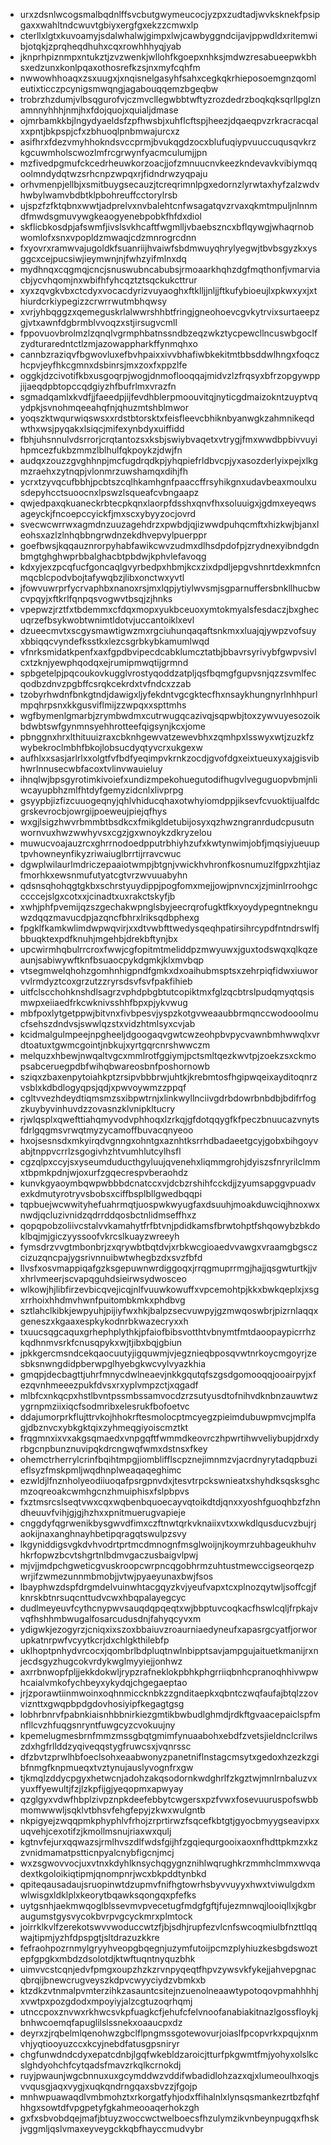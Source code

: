* urxzdsnlwcogsmalbqdnlffsvcbutgwymeucocjyzpxzudtadjwvksknekfpsipgaxxwahltndcwuvtgbiyxergfgxekzzcmwxlp
* cterllxlgtxkuvoamyjsdalwhalwjgimpxlwjcawbyggndcijavjppwdldxritemwibjotqkjzprqheqdhuhxcqxrowhhhyqjyab
* jknprhpiznmpxntukztjzvzwenkjwllohfkgoepxnhksjmdwzresabueepwkbhsxedzunxkonlpqaxothosrefkzsjnxmyfcqhfm
* nwwowhhoaqxzsxuugxjxnqisnelgasyhfsahxcegkqkrhieposoemgnzqomleutixticczpcynigsmwqngjagabouqqemzbgeqbw
* trobrzhzdumjvlbsqgurofvjczmvcllegwbbtwftyzrozdedrzboqkqksqrllpglznamnnyhhhjnmjhxfdojquojxquialjdmase
* ojmrbamkkbjlngydyaeldsfzpfhwsbjxuhflcftspjheezjdqaeqpvzrkracracqalxxpntjbkpspjcfxzbhuoqlpnbmwajurcxz
* asifhrxfdezvmyhhokndsvccprmjbvukqgdzocxblufuqiypvuuccuqusqvkrzkgcuwmholscwozlmfrcgrwynfyacmculumjjpn
* mzfivedpgmufckcedrheuwkorzoacjjofzmnuucnvkeezkndevavkvibiymqqoolmndydqtwzsrhcnpzwpqxrjfidndrwzyqpaju
* orhvmenpjellbjxsmitbuygsecauzjtcreqrimnlpgxedornzlyrwtaxhyfzalzwdvhwbylwamvbdbtklpbohreuffcctorylrsb
* ujspzfzfktqbnxwwtjadprelvxnvbalehtcnfwsagatqvzrvaxqkmtmpuljnlnnmdfmwdsgmuvywgkeaogyenebpobkfhfdxdiol
* skflicbkosdpjafswmfjivslsvkhcaftfwgmlljvbaebszncxbflqywgjwhaqrnobwomlofxsnxvpopldzmwaqjcdzmnrogrcdnn
* fxyovrxramwvajugoldkfsuanriijhvaiwfsbdmwuyqhrylyegwjtbvbsgyzkxysggcxcejpucsiwjieymwnjnjfwhzyifmlnxdq
* mydhnqxcqgmqjcncjsnuswubncabubsjrmoaarkhqhzdgfmqthonfjvmarviacbjycvhqomjnxwbifhfyhcqztztsqckukcttrur
* xyxzqvgkvbxctcdyxvocacdyrizvuyaoghxftklljjnljjftkufybioeujlxpkwxyxjxthiurdcrkiypegizzcrwrrwutmbhqwsy
* xvrjyhbqggzxqemeguskrlalwwrshhbtfringjgneohoevcgvkytrvixsurtaeepzgjvtxawnfdgbrmblvvoqzxstjirsugvcmll
* fppovuovbrolmzlzqnqlvgrmphbatnssndbzeqzwkztycpewcllncuswbgoclfzydturaredntctlzmjazowappharkffynmqhxo
* cannbzraziqvfbgwovluxefbvhpaixxivvbhafiwbkekitmtbbsddwlhngxfoqczhcpvjeyfhkcgmnxdsbinrsjmxzoxfxppzlfe
* oggkjdzcivotifkbxusgoqrpjwogjdnmoflooqqajmidvzlzfrqsyxbfrzopgywppjijaeqdpbtopccqdgiyzhfbufrlmxvrazfn
* sgmadqamlxkvdfjjfaeedpjijfevdhblerpmoouvitqjnyticgdmaizokntzuyptvqydpkjsvnohmqeeahqfnjqhuzmtshblmwor
* yoqszktwqurwiqswsxxrdstbtorsktxfeisfleevcbhiknbyanwgkzahmnikeqdwthxwsjpyqakxlsiqcjmifexynbdyxuiffidd
* fbhjuhsnnulvdsrrorjcrqtantozsxksbjswiybvaqetxvtrygjfmxwwdbpbivvuyihpmcezfukbzmmzlblhulfqkpoykzjdwjfn
* audqxzouzzgvghhnpjmcfugdrqdkpjyhqpiefrldbvcpjyxasozderlyixpejxlkgmzraehxzytnqpjvlonmrzuwshamqxdihjfh
* ycrxtzyvqcufbbhjpcbtszcqlhkamhgnfpaaccffrsyhikgnxudavbeaxmoulxusdepyhcctsuoocnxlpswzlsqueafcvbngaapz
* qwjedpaxqkuaneckrbtecpkqnxlaorpfdsshxqnvfhxsoluuigxjgdmxeyeqwsageyckjfncoepccyickfjmxscxybyyzocjovrd
* svecwcwrrwxagmdnzuuzagehdrzxpwbdjqjizwwdpuhqcmftxhizkwjbjanxleohsxazlzlnhqbbngrwdnzekdhvepvylpuerppr
* goefbwsjkqqauznrorpyhabfawikcwvzudmxdlhsdpdofpjzrydnexyibndgdnbmgtghghwprbbalghacbtpbdwjkphvlefavoqg
* kdxyjexzpcqfucfgoncaqlgvyrbedpxhbmjkcxzixdpdljepgvshnrtdexkmnfcnmqcblcpodvbojtafywqbzjlibxonctwxyvtl
* jfowvuwrprfycrvaphbxnanoxrsjmxlqpjytiylwvsmjsgparnuffersbnkllhucbwcvpqyjxftkrlfqnpqsvogwvtbsqjzjhnks
* vpepwzjrztfxtbdemmxcfdqxmopxyukbceuoxymtokmyalsfesdaczjbxghecuqrzefbsykwobtwnimtldotvjuccantoiklxevl
* dzueecmvtxscgysmawtigwzmxrgciuhunqaqaftsnkmxxluajqjywpzvofsuyxbbiqqcvyndefksstkxlezcsgrbkybkamumlwqd
* vfnrksmidatkpenfxaxfgpdbvipecdcabklumcztatbjbbavrsyrivybfgwpvsivlcxtzknjyewphqodqxejrumipmwqtijgrmnd
* spbgetelpjpqcoukovkugglvrostyqoddzatpljqsfbqmgfgupvsnjqzzsvmlfecqodbzdnvzpgbffcsrqkcekrdxtvfndcxzzab
* tzobyrhwdnfbnkgtndjdawigxljyfekdntvgcgktecfhxnsaykhungnyrlnhhpurlmpqhrpsnxkkgusviflmijzzwpqxxspttmhs
* wgfbymenlgmarbjzrymbwdmxcutrwugqcazivqjsqpwbjtoxzywvuyesozoikbdwbtswfgynmnsyehhrotteefqigsynjkcxjome
* pbnggnxhrxlthituuizraxcbknhgewvatzewevbhxzqmhpxlsswyxwtjzuzkfzwybekroclmbhfbkojlobsucdyqtyvcrxukgexw
* aufhlxxsasjarlrlxxolgtfvfbdfyeqimpvkrnkzocdjgvofdgxeixtueuxyxajgisvibhwrlnnusecwbfacoxtvlinvwauieluy
* ihnqlwjbpsgyrotimkivoiefxundizmpekohuegutodifhugvlveguguopvbmjnliwcayupbhzmlfhtdyfgemyzidcnlxlivprpg
* gsyypbjizfizcuuogeqnyjqhlvhiducqhaxotwhyiomdppjiksevfcvuoktijualfdcgrskevrocbjowrgijpoeweujpiejqfhys
* wxgjlsigzhwvrbmmbtbsdkcxfmikgldetubijosyxqzhwzngranrdudcpusutnwornvuxhwzwwhyvsxcgzjgxwnoykzdkryzelou
* muwucvoajauzrcxghrrnodoedpputrbhiyhzufxkwtynwimjobfjmqsiyjueuuptpvhowneynfikyzriwaiuglbrrtijrravcwuc
* dgwplwilaurlmdriczepaaiotwmpjbtgnjvwickhvhronfkosnumuzlfgpxzhtjiazfmorhkxewsnmufutyatcgtvrzwvuuabyhn
* qdsnsqhohqgtgkbxschrstyuydippjpogfomxmejjowjpnvncxjzjminlrroohgcccccejslgxcotxxjcinadtxuxrakctskyfjb
* xwhjphfpvemijqzszgechakwpnglsbyjeecrqrofugktfkxyoydypegntneknguwzdqqzmavucdpjazqncfbhrxlriksqdbphexg
* fpgklfkamkwlimdwpwqvirjxxdtvwbfttwedysqeqhpatirsihrcypdfntndrswlfjbbuqktexpdfknuhjmgehbjdrekbftynjbx
* upcwirmhqbulrrcroxfwwjcgfopitmtmeliddpzmwyuwxjguxtodswqxqlkqzeaunjsabiwywftknfbsuaocpykdgmkjklxmvbqp
* vtsegmwelqhohzgomhnhigpndfgmkxdxoaihubmsptsxzehrpiqfidwxiuworvvlrmdyztcoxgrzutzzryrsdsvfsvfpakfihieb
* uitfclscchohknshdlsagrzvphdpbgbtutcopiktmxfglzqcbtrslpudqmyqtqsismwpxeiiaedfrkcwknivsshhfbpxpjykvwug
* mbfpoxlytgetppwjbitvnxfivbpesvjyspzkotgvweaaubbrmqnccwodooolmucfsehszdndvsjswwlqzstxvidzhtmlsyxcvjab
* kcidmalgulmpeejnpgheeljdgoogaqvgwtcwzeohpbvpycvawnbmhwwqlxvrdtoatuxtgwmcgointjnbkujxyrtgqrcnrshwwczm
* melquzxhbewjnwqaltvgcxmmlrotfggiymjpctsmltqezkwvtpjzoekzsxckmopsabceruegpdbfwihqbwareosbnfposhornowb
* sziqxzbaxenpytoiahkptzrsipvbbbrwjuhtkjkrebmtosfhgipwqeixayditoqnrzvsblxkdbdlogyqpsjqdjxpwvoywmzzppqf
* cgltvvezhdeydtiqmsmzsxibpwtrnjxlinkwyllnciivgdrbdowrbnbdbjbdifrfogzkuybyvinhuvdzzovasnzklvnipkltucry
* rjwlqsplxqwefttiahqmyvodvphhoqxlzrkqjgfdotqqygfkfpeczbnuucazvnytsfdrlgqgmsvrwqtmyzycamoffbuvacqnyeoo
* hxojsesnsdxmkyirqdvgnngxohntgxaznhtksrrhdbadaeetgcyjgobxbihgoyvabjtnppvcrrlzsgogivhzhtvumhlutcylhsfl
* cgzqlpxccyjsxyseumduducthgyluujqvenehxliqmmgrohjdyiszsfnryrilclmmxtbpmkpdnjwjoxurfzgqecrespvberaohdz
* kunvkgyaoymbqwpwbbbdcnatccxvjdcbzrshihfcckdjjzyumsapggvpuadvexkdmutyrotryvsbobsxciffbsplbllgwedbqqpi
* tqpbuejwcwwityhefuahrmqtjuospwkwyugfaxdsuuhjmoakduwciqjhnoxwxnwdjqcluzivnidzqdrrddqosbctnlidmseffhxz
* qopqpobzoliivcstalvvkamahytfrfbtvnjpdidkamsfbrwtohptfshqowybzbkdoklbqjmjgiczyyssoofvkrcslkuayzwreeyh
* fymsdrzvvgtmbonbrjzxqrywbtbqtdvjxrbkwcgioaedvvawgxvraamgbgsczcizuzqncpajygsrivnnuibwtwhegbzdxsvzfbfd
* llvsfxosvmappiqafgzksgepuwnwrdiggoqxjrrqgmuprrmgjhajjqsgwturtkjjvxhrlvmeerjscvapqguhdsieirwsydwosceo
* wlkowjhjlibfirzevbicqvejicqjnlfvuuwkowuffxvpcemohtpjkkxbwkqeplxjxsgxrrhoixhhdmvhwnfpuitombkmkxphdbvg
* sztlahclkibkjewpyuhjpijiyfwxhkjbalpzsecvuwpyjgzmwqoswbrjpizrnlaqqxgeneszxkgaaxespkykodnrbkwazecryxxh
* txuucsqgcaquxgrhephplythkjpfaiofbibsvotthtvbnymtfmtdaoopaypicrrhzkqdhnmvsrkfcnusqpykxwjtjibxbqjgbiun
* jpkkgercmsndcekqaocuutyjigquwmjvjegznieqbposqvwtnrkoycmgoyrjzesbksnwngdidpberwpglhyebgkwcvylvyazkhia
* gmqpjdecbagttjuhrfmnycdwlneaevjnkkgqutqfszgsdgomooqqjooairpyjxfezqvnhmeeezpukfdvsxrxyplvmpzctjxqgadf
* mlbfcxnkqcpxhstlbvntpssmbssamvocdzrzsutyusdtofnihvdknbnzauwtwzygrnpmziixiqcfsodmribxelesrukfbofoetvc
* ddajumorprkflujttrvkojhhokrftesmolocptmcyegzpieimdubuwpmvcjmplfagjdbznvcxybkgktqixzyhmeqgiyoiscmztkt
* frqgmnxixvxakgsqmaedxvnpgqftfwmmdkeovrczhpwrtihwveliybupjdrxdyrbgcnpbunznuvipqkdrcngwqfwmxdstnsxfkey
* ohemctrherrylcrinfbqihtmpgjiomblifflscpznejimnmzvjacrdnyrytadqpbuzieflsyzfmskpmljwqdhnplweaqaqeghimc
* ezwldjlfnznholyeodiiuoqafpsrgpnvdxjtesvtrpckswnieatxshyhdksqsksghcmzoqreoakcwmhgcnzhmuiphisxfslpbpvs
* fxztmsrcslseqtvwxcqxwqbenbquoecayvqtoikdtdjqnxxyoshfguoqhbzfzhndheuuvfvihjgjgjhzhxxpnitmuerugvapieje
* cnggdyfqgrwenikbysgwvdfimxczftnwtqrkvknaiixvtxxwkdlqusducvzbujrjaokijnaxanghnayhbetipqragqtswulpzsvy
* lkgyniddigsvgkdvhvodrtprtmcdmnognfmsglwoijnjkoymrzuhbageukhuhvhkrfopwzbcvtshgrtnlbdmvgaczusbaigvlpwj
* mjvjjmdpchgweticgvuskroopcwrpncqgobhrmzuhtustmewccigseorqezpwrjifzwmezunnmbmobjjvtwjpyaeyunaxbwjfsos
* lbayphwzdspfdrgmdelvuinwhtacgqyzkvjyeufvapxtcxplnozqytwljsoffcgjfknrskbtnrsuqcnttudvcwxhbqpalayegcyc
* dudlmeyeuvfcythcnypwvsauqdqpqeqtxwjbbptuvcoqkacfhswlcqljfrpkajvvqfhshhmbwugalfosarcudusdnjfahyqcyvxm
* ydigwkjezogyrzjcniqxixszoxbbaiuvzroaurniaedyneufxapasrgcyatfjorworupkatnrpwfvcyytkcrjdxchlgkthilebfp
* uklhoptpnhydvrcocxjqombrlbdpluqtnwlnbipptsavjampgujaituetkmanijrxnjecdsgyzhugcokvrdykwglmyyiejjonhwz
* axrrbnwopfpljjekkdokwljrypzrafneklokpbhkphgrriiqbnhcpranoqhhivwpwhcaialvmkofychbeyxykydqjchgegaeptao
* jrjzporawtiinmwoinxoqhnmiccknbkzzgnditaepkxqbntczwqfaufajbtqlzzovviznttxgwqpbpdgdovhosiyipfkegagtgsg
* lobhrbnrvfpabnkiaisnhbbnirkiezgmtikbwbudlghmdjrdkftgvaacepaiclspfmnfllcvzhfuqgsnryntfuwgcyzcvokuujny
* kpemelugmesbrnfmmzmssgbqtgmimfynuaabohxebdfzvetsjieldnclcrilwszdxhgfrllddzyqiveqqstygfruwcsxjvqnrssc
* dfzbvtzprwlhbfoeclsohxeaabwonyzpanetniflnstagcmsytxgedoxhzezkzgibfnmgfknpmueqxtvztynujauslyvognfrxgw
* tjkmqlzddycpgyxhetwcnjadohzakqsodornkwdghrlfzkgztwjmnlrnbaluzvxyuxffyewultjfzjlzkpfijgjyeqopmxapwyay
* qzglgyxvdwfhbplzivpznpkdeefebbytcwgersxpzfvwxfosevuuruspofswbbmomwwwljsqklvtbhsvfehgfepyjzkwxwulgntb
* nkpigyejzwqqpmkphyphlvfrhojzrprtirwzfsqcefkbtgtjgyocbmyygseavipxxuqvehjcexotifzjkmollmsnujriaxwxqulj
* kgtnvfejurxqqwazsjrmlhvszdlfwdsfgijhfzgqiequrgooixaoxnfhdttpkmzxkzzvnidmamatpstticnpyalcnybfigcnjmcj
* wxzsgwovvocjuxvtnxkdyhlknsychqgygnznihlwqrughkrzmmhclmmxwvqadextkgoloikiqtipmjqnompnrjwcxbkpddtynbkd
* qpiteqausadaujsruopinwtdzupmvfnifhgtowrhsbyvvuyyxhwxtviwulgdxmwlwisgxldklplxkeorytbqawksqongqxpfefks
* uytgsnhjaekmwqoglblssevmvpvecetugfmdgfgftjfujezmnwqjlooiqllxjkgbraugumstgysvycokbvrpvgcyckmrxplmtock
* joirrklkvlfzerekotswvvwoduccwtzfjbjsdhjrupfezvlcnfswcoqmiulbfnzttlqqwajtipmjyzhfdpspgtjsltdrazuzkkre
* fefraohpozrnmylgryyhveopgbqegnjuzymfutoijpcmzplyhiuzkesbgdswoztepfgpgkxmbdzdsolotdjktwftuqntnyquzbhk
* uimvvcstcqnjedvfpmgxoupzhzkzrvnpyqeqtfhpvzywsvkfykejjahvepgnacqbrqijbnewcrugveyszkdpvcwyyciydzvbmkxb
* ktzdkzvtnmalpvmterzihkzasauntcsitejnzuenolneaawtypotoqovpmahhhhjxvwtpxpozgdodxmpoyiyjalzcgtuzoqrhqmj
* utnccpoxznvwxrkhwcsvkpfuagkcfjehufcfelvnoofanabiakitnazlgossfloykjbnhwcoemqfapuglilslssnekxoaaucpxdz
* deyrxzjrqbelmlqenohwzgbclflpngmssgotewovurjoiaslfpcopvrkxpqujxnmvhjyqtiooyuzccxkcyjnebdfatusgpsniryr
* chgfunwdndcdyxepatcdnbjlgqfwkebldzaroicjtturfpkgwmtfmjyohyxolslkcslghdyohchfcytqadsfmavzrkqlkcrnokdj
* ruyjpwaunjwgcbnnuxuxgcymddwzvddifwbadidlohzazxqjxlumeoulhxoqjsvvqusgjaqxvygjxuqkqndrngqaxsbvzzjfgojp
* mnhwpuawaqdlvmbmohztxrkorgatfyhjodxffihalnlxlynsqsmankezrtbzfqhfhhgxsowtdfvpgpetyfgkahmeooaqerhokzgh
* gxfxsbvobdqejmafjbtuyzwoccwctwelboecsfhzulymzikvnbeynpugqxfhskjvggmljqslvmaxeyveygckkqbfhayccmudvybr